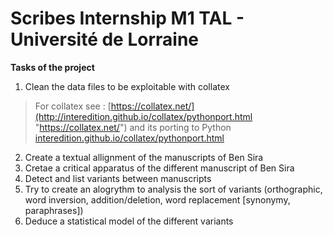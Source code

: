 # Scribes Internship M1 TAL - Université de Lorraine


**Tasks of the project**

1. Clean the data files to be exploitable with collatex
>For collatex see : [https://collatex.net/](http://interedition.github.io/collatex/pythonport.html "https://collatex.net/") and its porting to Python [interedition.github.io/collatex/pythonport.html](interedition.github.io/collatex/pythonport.html "interedition.github.io/collatex/pythonport.html")
2. Create a textual allignment of the manuscripts of Ben Sira
3. Cretae a critical apparatus of the different manuscript of Ben Sira
4. Detect and list variants between manuscripts
5. Try to create an alogrythm to analysis the sort of variants (orthographic,  word inversion, addition/deletion, word replacement [synonymy, paraphrases])
6. Deduce a statistical model of the different variants
